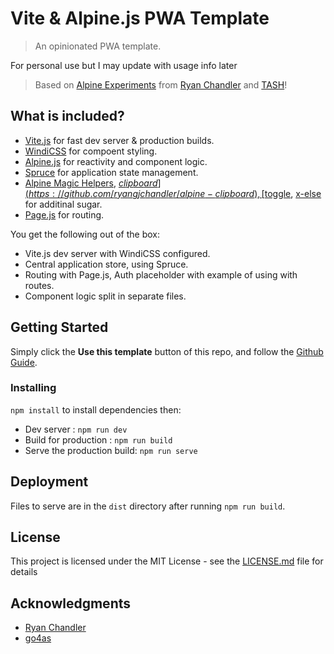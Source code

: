 # Vite & Alpine.js PWA Template

> An opinionated  PWA template.

For personal use but I may update with usage info later

> Based on [Alpine Experiments](https://github.com/ryangjchandler/alpine-experiments) from [Ryan Chandler](https://github.com/ryangjchandler) and [TASH](https://github.com/go4cas/tash-starter-template)!

## What is included?

-   [Vite.js](https://vitejs.dev) for fast dev server & production builds.
-   [WindiCSS](https://windicss.org) for compoent styling.
-   [Alpine.js](https://github.com/alpinejs/alpine) for reactivity and component logic.
-   [Spruce](https://github.com/ryangjchandler/spruce) for application state management.
-   [Alpine Magic Helpers](https://github.com/KevinBatdorf/alpine-magic-helpers), [$clipboard](https://github.com/ryangjchandler/alpine-clipboard), [$toggle](https://github.com/ryangjchandler/alpine-toggle), [x-else](https://github.com/ryangjchandler/x-else) for additinal sugar.
-   [Page.js](https://github.com/visionmedia/page.js) for routing.

You get the following out of the box:
-	Vite.js dev server with WindiCSS configured.
-   Central application store, using Spruce.
-   Routing with Page.js, Auth placeholder with example of using with routes.
-   Component logic split in separate files.

## Getting Started

Simply click the **Use this template** button of this repo, and follow the [Github Guide](https://docs.github.com/en/github/creating-cloning-and-archiving-repositories/creating-a-repository-from-a-template).

### Installing
`npm install` to install dependencies then:
-	Dev server : `npm run dev`
-	Build for production : `npm run build`
-	Serve the production build: `npm run serve`

## Deployment

Files to serve are in the `dist` directory after running `npm run build`.

## License

This project is licensed under the MIT License - see the [LICENSE.md](LICENSE.md) file for details

## Acknowledgments

-   [Ryan Chandler](https://github.com/ryangjchandler)
-   [go4as](https://github.com/go4cas/tash-starter-template)
